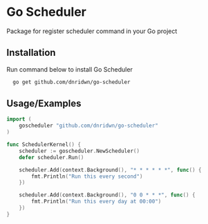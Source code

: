 
# Go Scheduler

Package for register scheduler command in your Go project


## Installation

Run command below to install Go Scheduler

```bash
  go get github.com/dnridwn/go-scheduler
```
    
## Usage/Examples

```go
import (
    goscheduler "github.com/dnridwn/go-scheduler"
)

func SchedulerKernel() {
    scheduler := goscheduler.NewScheduler()
    defer scheduler.Run()

    scheduler.Add(context.Background(), "* * * * * *", func() {
        fmt.Println("Run this every second")
    })

    scheduler.Add(context.Background(), "0 0 * * *", func() {
        fmt.Println("Run this every day at 00:00")
    })
}
```

